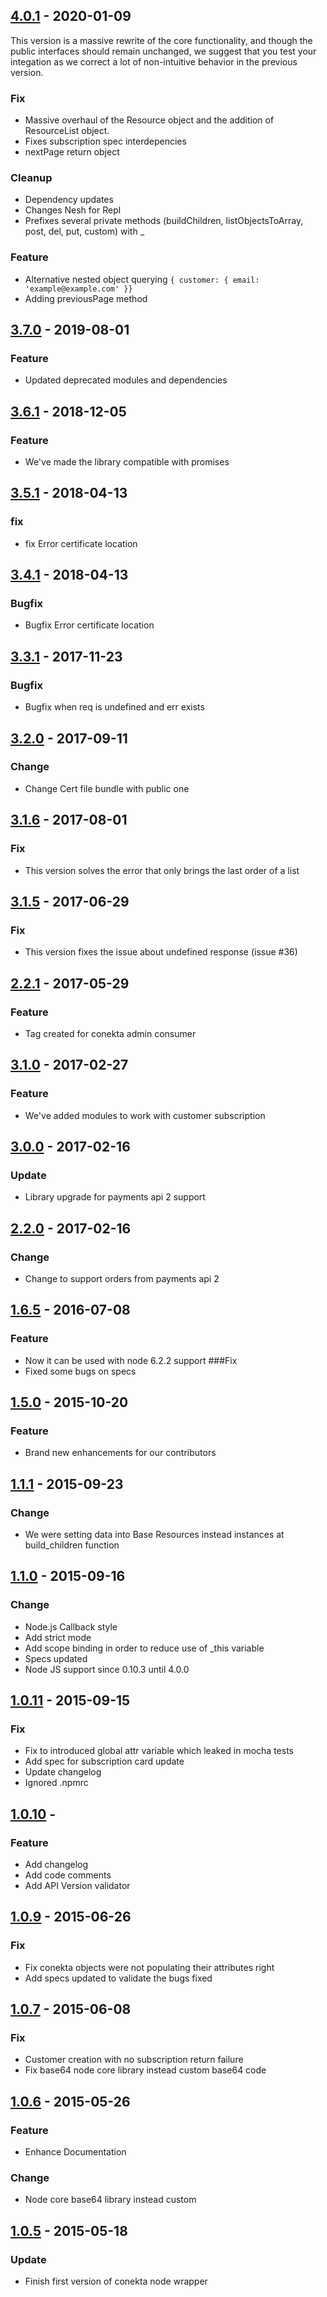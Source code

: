 ## [4.0.1](https://github.com/conekta/conekta-node/releases/tag/4.0.1) - 2020-01-09
This version is a massive rewrite of the core functionality, and though the
public interfaces should remain unchanged, we suggest that you test your
integation as we correct a lot of non-intuitive behavior in the previous version.
### Fix
- Massive overhaul of the Resource object and the addition of ResourceList object.
- Fixes subscription spec interdepencies
- nextPage return object
### Cleanup
- Dependency updates
- Changes Nesh for Repl
- Prefixes several private methods (buildChildren, listObjectsToArray, post, del, put, custom) with _
### Feature
- Alternative nested object querying `{ customer: { email: 'example@example.com' }}`
- Adding previousPage method

## [3.7.0](https://github.com/conekta/conekta-node/releases/tag/3.7.0) - 2019-08-01
### Feature
- Updated deprecated modules and dependencies

## [3.6.1](https://github.com/conekta/conekta-node/releases/tag/v3.5.2) - 2018-12-05
### Feature
- We've made the library compatible with promises

## [3.5.1](https://github.com/conekta/conekta-node/releases/tag/3.5.1) - 2018-04-13
### fix
- fix Error certificate location

## [3.4.1](https://github.com/conekta/conekta-node/releases/tag/3.4.1) - 2018-04-13
### Bugfix
- Bugfix Error certificate location

## [3.3.1](https://github.com/conekta/conekta-node/releases/tag/3.3.1) - 2017-11-23
### Bugfix
- Bugfix when req is undefined and err exists

## [3.2.0](https://github.com/conekta/conekta-node/releases/tag/3.1.6) - 2017-09-11
### Change
- Change Cert file bundle with public one

## [3.1.6](https://github.com/conekta/conekta-node/releases/tag/3.1.6) - 2017-08-01
### Fix
- This version solves the error that only brings the last order of a list

## [3.1.5](https://github.com/conekta/conekta-node/releases/tag/3.1.5) - 2017-06-29
### Fix
- This version fixes the issue about undefined response (issue #36)

## [2.2.1](https://github.com/conekta/conekta-node/releases/tag/2.2.1) - 2017-05-29
### Feature
- Tag created for conekta admin consumer

## [3.1.0](https://github.com/conekta/conekta-node/releases/tag/3.1.0) - 2017-02-27
### Feature
- We've added modules to work with customer subscription

## [3.0.0](https://github.com/conekta/conekta-node/releases/tag/3.0) - 2017-02-16
### Update
- Library upgrade for payments api 2 support

## [2.2.0](https://github.com/conekta/conekta-node/releases/tag/2.2-stable) - 2017-02-16
### Change
- Change to support orders from payments api 2

## [1.6.5](https://github.com/conekta/conekta-node/releases/tag/1.6.5) - 2016-07-08
### Feature
- Now it can be used with node 6.2.2 support
###Fix
- Fixed some bugs on specs

## [1.5.0](https://github.com/conekta/conekta-node/releases/tag/v1.5.0) - 2015-10-20
### Feature
- Brand new enhancements for our contributors

## [1.1.1](https://github.com/conekta/conekta-node/releases/tag/v1.1.1) - 2015-09-23
### Change
- We were setting data into Base Resources instead instances at build_children function

## [1.1.0](https://github.com/conekta/conekta-node/releases/tag/v1.1.0) - 2015-09-16
### Change
- Node.js Callback style
- Add strict mode
- Add scope binding in order to reduce use of _this variable
- Specs updated
- Node JS support since 0.10.3 until 4.0.0

## [1.0.11](https://github.com/conekta/conekta-node/releases/tag/v1.0.11) - 2015-09-15
### Fix
- Fix to introduced global attr variable which leaked in mocha tests
- Add spec for subscription card update
- Update changelog
- Ignored .npmrc

## [1.0.10]() -
### Feature
- Add changelog
- Add code comments
- Add API Version validator

## [1.0.9](https://github.com/conekta/conekta-node/releases/tag/v1.0.9) - 2015-06-26
### Fix
- Fix conekta objects were not populating their attributes right
- Add specs updated to validate the bugs fixed

## [1.0.7](https://github.com/conekta/conekta-node/releases/tag/v1.0.7) - 2015-06-08
### Fix
- Customer creation with no subscription return failure
- Fix base64 node core library instead custom base64 code

## [1.0.6](https://github.com/conekta/conekta-node/releases/tag/v1.0.6) - 2015-05-26
### Feature
- Enhance Documentation
### Change
- Node core base64 library instead custom

## [1.0.5](https://github.com/conekta/conekta-node/releases/tag/v1.0.5) - 2015-05-18
### Update
- Finish first version of conekta node wrapper

